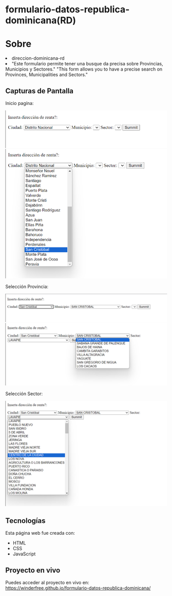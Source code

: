 # formulario-datos-republica-dominicana(RD)
<lu><h1>Sobre</h1>
<li>direccion-dominicana-rd</li>
<li>"Este formulario permite tener una busque da precisa sobre Provincias, Municipios y Sectores."
    "This form allows you to have a precise search on Provinces, Municipalities and Sectors."
</li>
</lu>

## Capturas de Pantalla
Inicio pagína:

![Principal_1](fotos-proyecto/Screenshot1.png)
![Principal_2](fotos-proyecto/Screenshot2.png)

Selección Provincia:

![Principal_3](fotos-proyecto/Screenshot3.png)
![Principal_4](fotos-proyecto/Screenshot4.png)

Selección Sector:

![Principal_5](fotos-proyecto/Screenshot5.png)

## Tecnologías

Esta página web fue creada con:

* HTML
* CSS
* JavaScript 

## Proyecto en vivo

Puedes acceder al proyecto en vivo en: https://winderfree.github.io/formulario-datos-republica-dominicana/

